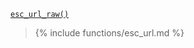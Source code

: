 <p><code><a href="https://developer.wordpress.org/reference/functions/esc_url_raw/">esc_url_raw()</a></code></p>

<blockquote>

{% include functions/esc_url.md %}

</blockquote>
